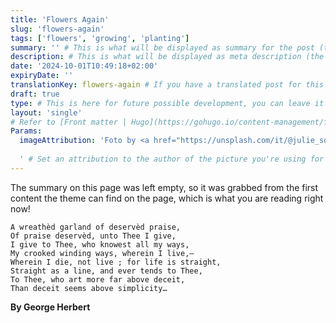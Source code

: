 ```yaml
---
title: 'Flowers Again'
slug: 'flowers-again'
tags: ['flowers', 'growing', 'planting']
summary: '' # This is what will be displayed as summary for the post (the theme will automatically generate one from the content you write in the post if left empty)
description: # This is what will be displayed as meta description (the theme will automatically grab it from summary if left empty)
date: '2024-10-01T10:49:18+02:00'
expiryDate: ''
translationKey: flowers-again # If you have a translated post for this one, set the same translationKey to have the translation displayed
draft: true
type: # This is here for future possible development, you can leave it blank
layout: 'single'
# Refer to [Front matter | Hugo](https://gohugo.io/content-management/front-matter/)
Params:
  imageAttribution: 'Foto by <a href="https://unsplash.com/it/@julie_soul?utm_content=creditCopyText&utm_medium=referral&utm_source=unsplash">Julia Solonina</a> on <a href="https://unsplash.com/it/foto/fiore-dai-petali-rosa-sbocciare-durante-il-giorno-iHcxG7QPmXk?utm_content=creditCopyText&utm_medium=referral&utm_source=unsplash">Unsplash</a>
  
  ' # Set an attribution to the author of the picture you're using for the post
---
```


The summary on this page was left empty, so it was grabbed from the first content the theme can find on the page, which is what you are reading right now!

```
A wreathèd garland of deservèd praise,
Of praise deservèd, unto Thee I give,
I give to Thee, who knowest all my ways,
My crooked winding ways, wherein I live,—
Wherein I die, not live ; for life is straight,
Straight as a line, and ever tends to Thee,
To Thee, who art more far above deceit,
Than deceit seems above simplicity…
```

**By George Herbert**
